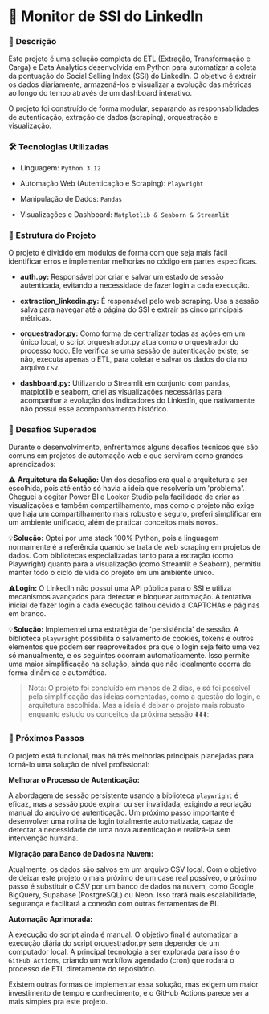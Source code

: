 # 🤖 Monitor de SSI do LinkedIn

### 📄 Descrição

Este projeto é uma solução completa de ETL (Extração, Transformação e Carga) e Data Analytics desenvolvida em Python para automatizar a coleta da pontuação do Social Selling Index (SSI) do LinkedIn. O objetivo é extrair os dados diariamente, armazená-los e visualizar a evolução das métricas ao longo do tempo através de um dashboard interativo.

O projeto foi construído de forma modular, separando as responsabilidades de autenticação, extração de dados (scraping), orquestração e visualização.

### 🛠️ Tecnologias Utilizadas

- Linguagem: `Python 3.12`

- Automação Web (Autenticação e Scraping): `Playwright`

- Manipulação de Dados: `Pandas`

- Visualizações e Dashboard: `Matplotlib & Seaborn & Streamlit`


### 📂 Estrutura do Projeto

O projeto é dividido em módulos de forma com que seja mais fácil identificar erros e implementar melhorias no código em partes específicas.

- **auth.py:** Responsável por criar e salvar um estado de sessão autenticada, evitando a necessidade de fazer login a cada execução.

- **extraction_linkedin.py:** É responsável pelo web scraping. Usa a sessão salva para navegar até a página do SSI e extrair as cinco principais métricas.

- **orquestrador.py:** Como forma de centralizar todas as ações em um único local, o script orquestrador.py atua como o orquestrador do processo todo. Ele verifica se uma sessão de autenticação existe; se não, executa apenas o ETL, para coletar e salvar os dados do dia no arquivo `CSV`.

- **dashboard.py:** Utilizando o Streamlit em conjunto com pandas, matplotlib e seaborn, criei as visualizações necessárias para acompanhar a evolução dos indicadores do LinkedIn, que nativamente não possui esse acompanhamento histórico.

### 🎯 Desafios Superados

Durante o desenvolvimento, enfrentamos alguns desafios técnicos que são comuns em projetos de automação web e que serviram como grandes aprendizados:

⚠️ **Arquitetura da Solução:** Um dos desafios era qual a arquitetura a ser escolhida, pois até então só havia a ideia que resolveria um 'problema'.
Cheguei a cogitar Power BI e Looker Studio pela facilidade de criar as visualizações e também compartilhamento, mas como o projeto não exige que haja um compartilhamento mais robusto e seguro, preferi simplificar em um ambiente unificado, além de praticar conceitos mais novos.

💡**Solução:** Optei por uma stack 100% Python, pois a linguagem normamente é a referência quando se trata de web scraping em projetos de dados. Com bibliotecas especializadas tanto para a extração (como Playwright) quanto para a visualização (como Streamlit e Seaborn), permitiu manter todo o ciclo de vida do projeto em um ambiente único. 


⚠️**Login:** O LinkedIn não possui uma API pública para o SSI e utiliza mecanismos avançados para detectar e bloquear automação. A tentativa inicial de fazer login a cada execução falhou devido a CAPTCHAs e páginas em branco.

💡**Solução:** Implementei uma estratégia de 'persistência' de sessão. A biblioteca `playwright` possibilita o salvamento de cookies, tokens e outros elementos que podem ser reaproveitados pra que o login seja feito uma vez só manualmente, e os seguintes ocorram automaticamente. Isso permite uma maior simplificação na solução, ainda que não idealmente ocorra de forma dinâmica e automática.

> Nota: O projeto foi concluído em menos de 2 dias, e só foi possível pela simplificação das ideias comentadas, como a questão do login, e arquitetura escolhida. Mas a ideia é deixar o projeto mais robusto enquanto estudo os conceitos da próxima sessão ⬇️⬇️⬇️:

### 🚀 Próximos Passos

O projeto está funcional, mas há três melhorias principais planejadas para torná-lo uma solução de nível profissional:

**Melhorar o Processo de Autenticação:**

A abordagem de sessão persistente usando a biblioteca `playwright` é eficaz, mas a sessão pode expirar ou ser invalidada, exigindo a recriação manual do arquivo de autenticação. Um próximo passo importante é desenvolver uma rotina de login totalmente automatizada, capaz de detectar a necessidade de uma nova autenticação e realizá-la sem intervenção humana.


**Migração para Banco de Dados na Nuvem:**

Atualmente, os dados são salvos em um arquivo CSV local. Com o objetivo de deixar este projeto o mais próximo de um case real possíveo, o próximo passo é substituir o CSV por um banco de dados na nuvem, como Google BigQuery, Supabase (PostgreSQL) ou Neon. Isso trará mais escalabilidade, segurança e facilitará a conexão com outras ferramentas de BI.

**Automação Aprimorada:**

A execução do script ainda é manual. O objetivo final é automatizar a execução diária do script orquestrador.py sem depender de um computador local. A principal tecnologia a ser explorada para isso é o `GitHub Actions`, criando um workflow agendado (cron) que rodará o processo de ETL diretamente do repositório.

Existem outras formas de implementar essa solução, mas exigem um maior investimento de tempo e conhecimento, e o GitHub Actions parece ser a mais simples pra este projeto.


